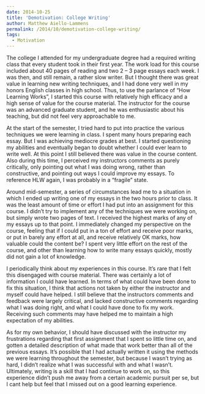 ```yaml
---
date: 2014-10-25
title: 'Demotivation: College Writing'
author: Matthew Aiello-Lammens
permalink: /2014/10/demotivation-college-writing/
tags:
  - Motivation
---
```

The college I attended for my undergraduate degree had a required writing class that every student took in their first year. The work load for this course included about 40 pages of reading and two 2 &#8211; 3 page essays each week. I was then, and still remain, a rather slow writer. But I thought there was great value in learning new writing techniques, and I had done very well in my honors English classes in high school. Thus, to use the parlance of &#8220;How Learning Works&#8221;, I started this course with relatively high efficacy and a high sense of value for the course material. The instructor for the course was an advanced graduate student, and he was enthusiastic about his teaching, but did not feel very approachable to me.

At the start of the semester, I tried hard to put into practice the various techniques we were learning in class. I spent many hours preparing each essay. But I was achieving mediocre grades at best. I started questioning my abilities and eventually began to doubt whether I could ever learn to write well. At this point I still believed there was value in the course content. Also during this time, I perceived my instructors comments as purely critically, only pointing out what I was doing wrong, rather than constructive, and pointing out ways I could improve my essays. To reference HLW again, I was probably in a &#8220;fragile&#8221; state.

Around mid-semester, a series of circumstances lead me to a situation in which I ended up writing one of my essays in the two hours prior to class. It was the least amount of time or effort I had put into an assignment for this course. I didn&#8217;t try to implement any of the techniques we were working on, but simply wrote two pages of text. I received the highest marks of any of my essays up to that point. I immediately changed my perspective on the course, feeling that if I could put in a ton of effort and receive poor marks, or put in barely any effort at all, and receive relatively OK marks, how valuable could the content be? I spent very little effort on the rest of the course, and other than learning how to write many essays quickly, mostly did not gain a lot of knowledge.

I periodically think about my experiences in this course. It&#8217;s rare that I felt this disengaged with course material. There was certainly a lot of information I could have learned. In terms of what could have been done to fix this situation, I think that actions not taken by either the instructor and myself could have helped. I still believe that the instructors comments and feedback were largely critical, and lacked constructive comments regarding what I was doing right, and what I could have done to fix my work. Receiving such comments may have helped me to maintain a high expectation of my abilities.

As for my own behavior, I should have discussed with the instructor my frustrations regarding that first assignment that I spent so little time on, and gotten a detailed description of what made that work better than all of the previous essays. It&#8217;s possible that I had actually written it using the methods we were learning throughout the semester, but because I wasn&#8217;t trying as hard, I didn&#8217;t realize what I was successful with and what I wasn&#8217;t. Ultimately, writing is a skill that I had continue to work on, so this experience didn&#8217;t push me away from a certain academic pursuit per se, but I cant help but feel that I missed out on a good learning experience.
